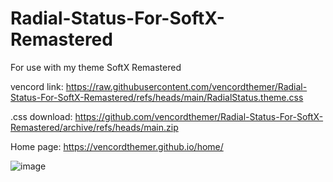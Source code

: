 # Radial-Status-For-SoftX-Remastered
For use with my theme SoftX Remastered

vencord link: https://raw.githubusercontent.com/vencordthemer/Radial-Status-For-SoftX-Remastered/refs/heads/main/RadialStatus.theme.css

.css download: https://github.com/vencordthemer/Radial-Status-For-SoftX-Remastered/archive/refs/heads/main.zip

Home page: https://vencordthemer.github.io/home/

![image](https://github.com/user-attachments/assets/ee5b0879-1902-43c5-8735-ba1342c175d9)

